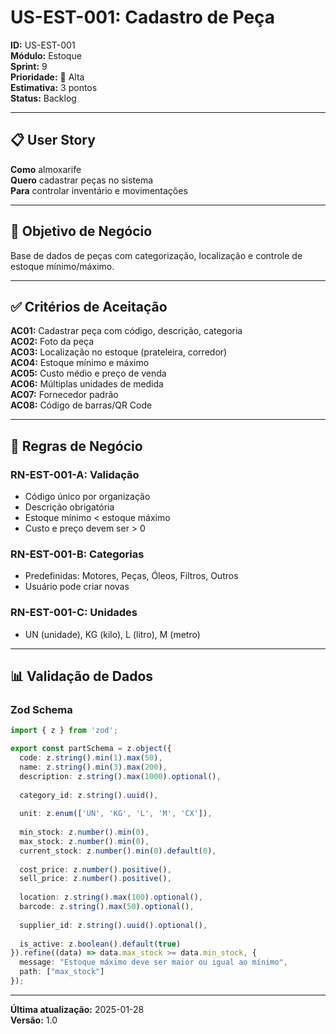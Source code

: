 # US-EST-001: Cadastro de Peça

**ID:** US-EST-001  
**Módulo:** Estoque  
**Sprint:** 9  
**Prioridade:** 🔴 Alta  
**Estimativa:** 3 pontos  
**Status:** Backlog

---

## 📋 User Story

**Como** almoxarife  
**Quero** cadastrar peças no sistema  
**Para** controlar inventário e movimentações

---

## 🎯 Objetivo de Negócio

Base de dados de peças com categorização, localização e controle de estoque mínimo/máximo.

---

## ✅ Critérios de Aceitação

**AC01:** Cadastrar peça com código, descrição, categoria  
**AC02:** Foto da peça  
**AC03:** Localização no estoque (prateleira, corredor)  
**AC04:** Estoque mínimo e máximo  
**AC05:** Custo médio e preço de venda  
**AC06:** Múltiplas unidades de medida  
**AC07:** Fornecedor padrão  
**AC08:** Código de barras/QR Code

---

## 📐 Regras de Negócio

### RN-EST-001-A: Validação
- Código único por organização
- Descrição obrigatória
- Estoque mínimo < estoque máximo
- Custo e preço devem ser > 0

### RN-EST-001-B: Categorias
- Predefinidas: Motores, Peças, Óleos, Filtros, Outros
- Usuário pode criar novas

### RN-EST-001-C: Unidades
- UN (unidade), KG (kilo), L (litro), M (metro)

---

## 📊 Validação de Dados

### Zod Schema

```typescript
import { z } from 'zod';

export const partSchema = z.object({
  code: z.string().min(1).max(50),
  name: z.string().min(3).max(200),
  description: z.string().max(1000).optional(),
  
  category_id: z.string().uuid(),
  
  unit: z.enum(['UN', 'KG', 'L', 'M', 'CX']),
  
  min_stock: z.number().min(0),
  max_stock: z.number().min(0),
  current_stock: z.number().min(0).default(0),
  
  cost_price: z.number().positive(),
  sell_price: z.number().positive(),
  
  location: z.string().max(100).optional(),
  barcode: z.string().max(50).optional(),
  
  supplier_id: z.string().uuid().optional(),
  
  is_active: z.boolean().default(true)
}).refine((data) => data.max_stock >= data.min_stock, {
  message: "Estoque máximo deve ser maior ou igual ao mínimo",
  path: ["max_stock"]
});
```

---

**Última atualização:** 2025-01-28  
**Versão:** 1.0
